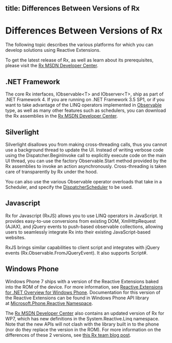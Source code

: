 title: Differences Between Versions of Rx
---
# Differences Between Versions of Rx

The following topic describes the various platforms for which you can develop solutions using Reactive Extensions.

To get the latest release of Rx, as well as learn about its prerequisites, please visit the [Rx MSDN Developer Center](http://msdn.microsoft.com/en-us/data/gg577610).

## .NET Framework

The core Rx interfaces, IObservable\<T\> and IObserver\<T\>, ship as part of .NET Framework 4. If you are running on .NET Framework 3.5 SP1, or if you want to take advantage of the LINQ operators implemented in [Observable](Observable\Observable.md) type, as well as many other features such as schedulers, you can download the Rx assemblies in the [Rx MSDN Developer Center](http://msdn.microsoft.com/en-us/data/gg577610).

## Silverlight

Silverlight disallows you from making cross-threading calls, thus you cannot use a background thread to update the UI. Instead of writing verbose code using the Dispatcher.BeginInvoke call to explicitly execute code on the main UI thread, you can use the factory Observable.Start method provided by the Rx assemblies to invoke an action asynchronously. Cross-threading is taken care of transparently by Rx under the hood.

You can also use the various Observable operator overloads that take in a Scheduler, and specify the [DispatcherScheduler](DispatcherScheduler\DispatcherScheduler.md) to be used.

## Javascript

Rx for Javascript (RxJS) allows you to use LINQ operators in JavaScript. It provides easy-to-use conversions from existing DOM, XmlHttpRequest (AJAX), and jQuery events to push-based observable collections, allowing users to seamlessly integrate Rx into their existing JavaScript-based websites.

RxJS brings similar capabilities to client script and integrates with jQuery events (Rx.Observable.FromJQueryEvent). It also supports Script\#.

## Windows Phone

Windows Phone 7 ships with a version of the Reactive Extensions baked into the ROM of the device. For more information, see [Reactive Extensions for .NET Overview for Windows Phone](http://msdn.microsoft.com/en-us/library/ff431792(vs.92).aspx). Documentation for this version of the Reactive Extensions can be found in Windows Phone API library at [Microsoft.Phone.Reactive Namespace](http://msdn.microsoft.com/en-us/library/ff707857(v=vs.92).aspx).

The [Rx MSDN Developer Center](http://msdn.microsoft.com/en-us/data/gg577610) also contains an updated version of Rx for WP7, which has new definitions in the System.Reactive.Linq namespace. Note that the new APIs will not clash with the library built in to the phone (nor do they replace the version in the ROM). For more information on the differences of these 2 versions, see [this Rx team blog post](http://blogs.msdn.com/b/rxteam/archive/2010/10/28/rx-for-windows-phone-7.aspx).





